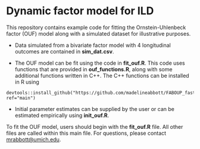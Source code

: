 # Dynamic factor model for ILD

This repository contains example code for fitting the Ornstein-Uhlenbeck factor (OUF) model along with a simulated dataset for illustrative purposes.

* Data simulated from a bivariate factor model with 4 longitudinal outcomes are contained in **sim_dat.csv**.

* The OUF model can be fit using the code in **fit_ouf.R**.  This code uses functions that are provided in **ouf_functions.R**, along with some additional functions written in C++.  The C++ functions can be installed in R using 
```
devtools::install_github("https://github.com/madelineabbott/FABOUP_fast.git", ref="main")
```
* Initial parameter estimates can be supplied by the user or can be estimated empirically using **init_ouf.R**.

To fit the OUF model, users should begin with the **fit_ouf.R** file.  All other files are called within this main file.  For questions, please contact mrabbott@umich.edu.
